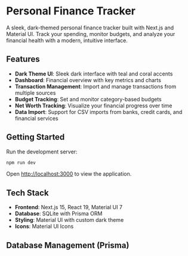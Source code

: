 # Personal Finance Tracker

A sleek, dark-themed personal finance tracker built with Next.js and Material UI. Track your spending, monitor budgets, and analyze your financial health with a modern, intuitive interface.

## Features

- **Dark Theme UI**: Sleek dark interface with teal and coral accents
- **Dashboard**: Financial overview with key metrics and charts
- **Transaction Management**: Import and manage transactions from multiple sources
- **Budget Tracking**: Set and monitor category-based budgets
- **Net Worth Tracking**: Visualize your financial progress over time
- **Data Import**: Support for CSV imports from banks, credit cards, and financial services

## Getting Started

Run the development server:

```bash
npm run dev
```

Open [http://localhost:3000](http://localhost:3000) to view the application.

## Tech Stack

- **Frontend**: Next.js 15, React 19, Material UI 7
- **Database**: SQLite with Prisma ORM
- **Styling**: Material UI with custom dark theme
- **Icons**: Material UI Icons

## Database Management (Prisma)

**Database Operations:**

```bash
# Create and apply new migration
npm run db:migrate

# Reset database (drops all data and re-runs migrations + seed)
npm run db:reset

# Seed database with default categories, accounts, and budgets
npm run db:seed
```

**Schema Changes:**

```bash
# After modifying prisma/schema.prisma, create migration
npx prisma migrate dev --name your_migration_name

# Generate Prisma client after schema changes
npx prisma generate
```

**Database Inspection:**

```bash
# Open Prisma Studio (database GUI)
npx prisma studio

# View database in terminal
npx prisma db pull
```

